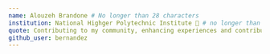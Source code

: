 ```yaml
---
name: Alouzeh Brandone # No longer than 28 characters
institution: National Highger Polytechnic Institute 🚩 # no longer than 58 characters
quote: Contributing to my community, enhancing experiences and contributing to open source. # no longer than 100 characters, avoid using quotes(") to guarantee the format remains the same.
github_user: bernandez
---
```

